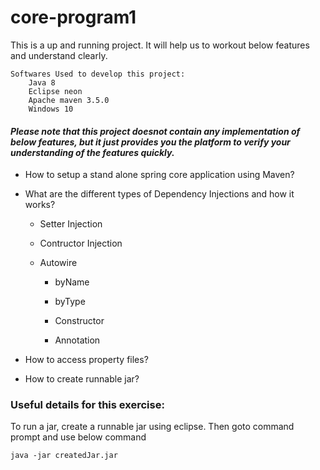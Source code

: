 # core-program1


This is a up and running project. It will help us to workout below features and understand clearly. 

	Softwares Used to develop this project:
		Java 8 
		Eclipse neon
		Apache maven 3.5.0
		Windows 10


#### *Please note that this project doesnot contain any implementation of below features, but it just provides you the platform to verify your understanding of the features quickly.*

* How to setup a stand alone spring core application using Maven?

* What are the different types of Dependency Injections and how it works?

	* Setter Injection
	
	* Contructor Injection
	
	* Autowire
	
		* byName
		
		* byType
		
		* Constructor
		
		* Annotation
		
* How to access property files?

* How to create runnable jar?


### Useful details for this exercise:
To run a jar, create a runnable jar using eclipse. Then goto command prompt and use below command
```
java -jar createdJar.jar
```



